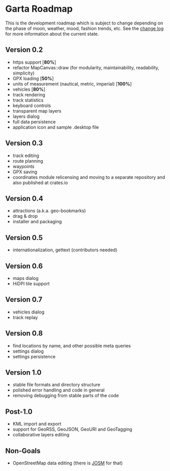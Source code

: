 # Garta Roadmap
This is the development roadmap which is subject to change depending on the phase of moon, weather, mood, fashion trends, etc. See the [change log](CHANGELOG.md) for more information about the current state.

## Version 0.2
- https support [**80%**]
- refactor MapCanvas::draw (for modularity, maintainability, readability, simplicity)
- GPX loading [**50%**]
- units of measurement (nautical, metric, imperial) [**100%**]
- vehicles [**80%**]
- track rendering
- track statistics
- keyboard controls
- transparent map layers
- layers dialog
- full data persistence
- application icon and sample .desktop file

## Version 0.3
- track editing
- route planning
- waypoints
- GPX saving
- coordinates module relicensing and moving to a separate repository and also published at crates.io

## Version 0.4
- attractions (a.k.a. geo-bookmarks)
- drag & drop
- installer and packaging

## Version 0.5
- internationalization, gettext (contributors needed)

## Version 0.6
- maps dialog
- HiDPI tile support

## Version 0.7
- vehicles dialog
- track replay

## Version 0.8
- find locations by name, and other possible meta queries
- settings dialog
- settings persistence

## Version 1.0
- stable file formats and directory structure
- polished error handling and code in general
- removing debugging from stable parts of the code

## Post-1.0
- KML import and export
- support for GeoRSS, GeoJSON, GeoURI and GeoTagging
- collaborative layers editing

## Non-Goals
- OpenStreetMap data editing (there is [JOSM](https://josm.openstreetmap.de/) for that)

